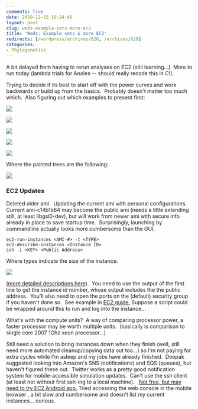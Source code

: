 ```yaml
---
comments: true
date: 2010-12-15 16:24:46
layout: post
slug: weds-example-sets-more-ec2
title: 'Weds: Example sets & more EC2'
redirects: [/wordpress/archives/628, /archives/628]
categories:
- Phylogenetics
---
```


A bit delayed from having to rerun analyses on EC2 (still learning...)  More to run today (lambda trials for Anoles -- should really recode this in C!).

Trying to decide if its best to start off with the power curves and work backwards or build up from the basics.  Probably doesn't matter too much which.  Also figuring out which examples to present first:

![]( http://farm6.staticflickr.com/5242/5263820373_02efaa1914_o.png )

![]( http://farm6.staticflickr.com/5090/5264430268_9412864b00_o.png )

![]( http://farm6.staticflickr.com/5203/5264430326_20b913b142_o.png )

![]( http://farm6.staticflickr.com/5126/5263820365_928bfd6ab9_o.png )

![]( http://farm6.staticflickr.com/5121/5263820413_5b046c77be_o.png )


Where the painted trees are the following:

![]( http://farm6.staticflickr.com/5085/5267465400_1a6680e7a1_o.png )



### EC2 Updates


Deleted older ami.  Updating the current ami with personal configurations.  Current ami-c14b1b84 may become the public ami (needs a little extending still, at least libgsl0-dev), but will work from newer ami with secure info already in place to save startup time.  Surprisingly, launching by commandline actually looks more cumbersome than the GUI.

    
    ec2-run-instances <AMI-#> -t <TYPE>
    ec2-describe-instances <Instance ID>
    ssh -i <KEY> <Public Address>
    


Where types indicate the size of the instance.

![]( http://farm6.staticflickr.com/5289/5264139125_9a973b9d2e_o.png )


([more detailed descriptions here](http://aws.amazon.com/ec2/instance-types/)).  You need to use the output of the first line to get the instance id number, whose output includes the the public address.  You'll also need to open the ports on the (default) security group if you haven't done so.  See example in [EC2 guide.](http://docs.amazonwebservices.com/AWSEC2/2007-08-29/GettingStartedGuide/running-an-instance.html) Suppose a script could be wrapped around this to run and log into the instance...

What's with the compute units?  A way of comparing processor power, a faster processor may be worth multiple units.  (basically is comparison to single core 2007 1Ghz xeon processor...)

Still need a solution to bring instances down when they finish (well, still need more automated cleanup/copying data out too...) so I'm not paying for extra cycles while I'm asleep and my jobs have already finished.  Deepak suggested looking into Amazon's SNS (notifications) and SQS (queues), but haven't figured these out.  Twitter works as a pretty good notification system for mobile-accessible simulation updates.  Can't use the ssh client (at least not without first ssh-ing to a local machine).   [Not free, but may need to try EC2 Android app.](http://www.9apps.net/decaf-ec2-client/) Tried accessing the web console in the mobile browser , a bit slow and cumbersome and doesn't list my current instances... curious.
